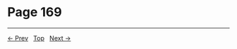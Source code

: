 # Page 169


---
[← Prev](/pages/page-168.md) &nbsp; [Top](/index.md) &nbsp; [Next →](/pages/page-170.md)
